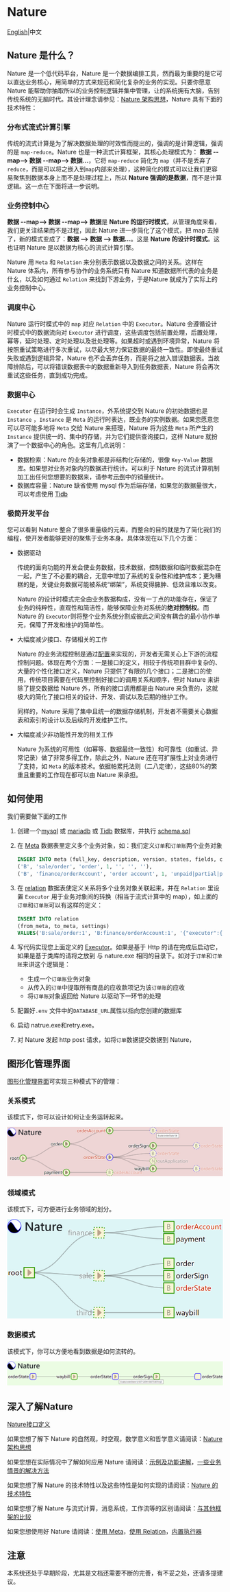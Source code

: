 # Nature

[English](README_EN.md)|中文

## Nature 是什么？

Nature 是一个低代码平台，Nature 是一个数据编排工具，然而最为重要的是它可以直达业务核心，用简单的方式来规范和简化复杂的业务的实现。只要你愿意 Nature 能帮助你抽取所以的业务控制逻辑并集中管理，让的系统拥有大脑，告别传统系统的无脑时代。其设计理念请参见：[Nature 架构思想](doc/ZH/help/architecture.md)，Nature 具有下面的技术特性：

### 分布式流式计算引擎

传统的流式计算是为了解决数据处理的时效性而提出的，强调的是计算逻辑，强调的是 `map-reduce`。Nature 也是一种流式计算框架，其核心处理模式为： **数据 --map--> 数据 --map--> 数据...**，它将 `map-reduce` 简化为 `map`（并不是丢弃了`reduce`，而是可以将之嵌入到`map`内部来处理），这种简化的模式可以让我们更容易聚焦到数据本身上而不是处理过程上，所以 **Nature 强调的是数据**，而不是计算逻辑。这一点在下面将进一步说明。

### 业务控制中心

**数据 --map--> 数据 --map--> 数据**是 **Nature 的运行时模式**，从管理角度来看，我们更关注结果而不是过程，因此 Nature 进一步简化了这个模式，把 map 去掉了，新的模式变成了：**数据 --> 数据 --> 数据...**。这是 **Nature 的设计时模式**。这也证明 Nature 是以数据为核心的流式计算引擎。

Nature 用 `Meta` 和 `Relation` 来分别表示数据以及数据之间的关系。这样在 Nature 体系内，所有参与协作的业务系统只有 Nature 知道数据所代表的业务是什幺，以及如何通过 `Relation` 来找到下游业务，于是Nature 就成为了实际上的业务控制中心。

### 调度中心

Nature 运行时模式中的 `map` 对应 `Relation`  中的 `Executor`。Nature 会遵循设计时模式中的数据流向对 `Executor` 进行调度，这些调度包括前置处理，后置处理，幂等，延时处理、定时处理以及批处理等。如果超时或遇到环境异常，Nature 将按照重试策略进行多次重试，以尽最大努力保证数据的最终一致性。即使最终重试失败或遇到逻辑异常，Nature 也不会丢弃任务，而是将之放入错误数据表。当故障排除后，可以将错误数据表中的数据重新导入到任务数据表，Nature 将会再次重试这些任务，直到成功完成。

### 数据中心

`Executor` 在运行时会生成 `Instance`，外系统提交到 Nature 的初始数据也是 `Instance` ，`Instance` 是 `Meta` 的运行时表达，既业务的实例数据。如果您愿意您可以尽可能多地将 `Meta` 交给 Nature 来搭理，Nature 将为这些 `Meta` 所产生的 `Instance` 提供统一的、集中的存储，并为它们提供查询接口，这样 Nature 就扮演了一个数据中心的角色。这里有几点说明：

- 数据检索：Nature 的业务对象都是非结构化存储的，很像 `Key-Value` 数据库。如果想对业务对象内的数据进行统计。可以利于 Nature 的流式计算机制加工出任何您想要的数据来，请参考[示例](https://github.com/llxxbb/Nature-Demo)中的销量统计。
- 数据库容量：Nature 缺省使用 mysql 作为后端存储，如果您的数据量很大，可以考虑使用 [Tidb](https://pingcap.com/en/) 

### 极简开发平台 

您可以看到 Nature 整合了很多重量级的元素，而整合的目的就是为了简化我们的编程，使开发者能够更好的聚焦于业务本身。具体体现在以下几个方面：

- 数据驱动

  传统的面向功能的开发会使业务数据，技术数据，控制数据和临时数据混杂在一起，产生了不必要的耦合，无意中增加了系统的复杂性和维护成本；更为糟糕的是，关键业务数据可能被系统“绑架”，系统变得臃肿、低效且难以改变。

  Nature 的设计时模式完全由业务数据构成，没有一丁点的功能存在，保证了业务的纯粹性，直观性和简洁性，能够保障业务对系统的**绝对控制权**。而 Nature 的 `Executor`则将整个业务系统分割成彼此之间没有耦合的最小协作单元，保障了开发和维护的简单性。

- 大幅度减少接口、存储相关的工作

  Nature 的业务流程控制是通过[配置](doc/ZH/help/relation.md)来实现的，开发者无需关心上下游的流程控制问题。体现在两个方面：一是接口的定义，相较于传统项目群中复杂的、大量的个性化接口定义，Nature 只提供了有限的几个接口；二是接口的使用，传统项目需要在代码里控制好接口的调用关系和顺序，但对 Nature 来讲除了提交数据给 Nature 外，所有的接口调用都是由 Nature 来负责的，这就极大的简化了接口相关的设计、开发、调试以及后期的维护工作。

  同样的，Nature 采用了集中且统一的数据存储机制，开发者不需要关心数据表和索引的设计以及后续的开发维护工作。

- 大幅度减少非功能性开发的相关工作

  Nature 为系统的可用性（如幂等、数据最终一致性）和可靠性（如重试、异常记录）做了非常多得工作，除此之外，Nature 还在可扩展性上对业务进行了支持，如 `Meta` 的版本技术。依据帕累托法则（二八定律），这些80%的繁重且重要的工作现在都可以由 Nature 来承担。

## 如何使用

我们需要做下面的工作

1. 创建一个[mysql](https://www.mysql.com/) 或 [mariadb](https://mariadb.org/) 或 [Tidb](https://pingcap.com/en/) 数据库，并执行 [schema.sql](shell/schema.sql)

2. 在 [Meta](doc/ZH/help/meta.md) 数据表里定义多个业务对象，如：我们定义`订单`和`订单账`两个业务对象 

   ```sql
   INSERT INTO meta (full_key, description, version, states, fields, config) VALUES
   ('B', 'sale/order', 'order', 1, '', '', ''),
   ('B', 'finance/orderAccount', 'order account', 1, 'unpaid|partial|paid', '', '{"master":"B:sale/order:1"}'); 
   ```

3. 在 [relation](doc/ZH/help/relation.md) 数据表使定义关系将多个业务对象关联起来，并在 `Relation` 里设置 `Executor` 用于业务对象间的转换（相当于流式计算中的 map），如上面的`订单`和`订单账`可以有这样的定义：

   ```sql
   INSERT INTO relation
   (from_meta, to_meta, settings)
   VALUES('B:sale/order:1', 'B:finance/orderAccount:1', '{"executor":{"protocol":"localRust","url":"nature_demo:order_receivable"},"target":{"states":{"add":["unpaid"]}}}');
   ```

4. 写代码实现您上面定义的 [Executor](doc/ZH/help/executor.md)。如果是基于 Http 的请在完成后启动它，如果是基于类库的请将之放到 与 nature.exe 相同的目录下。如对于`订单`和`订单账`来讲这个逻辑是：

   - 生成一个`订单账`业务对象
   - 从传入的`订单`中提取所有商品的应收款项记为该`订单账`的应收
   - 将`订单账`对象返回给 Nature 以驱动下一环节的处理

5. 配置好`.env` 文件中的`DATABASE_URL`属性以指向您创建的数据库

6. 启动 natrue.exe和retry.exe。

7. 对 Nature 发起 http post 请求，如将`订单`数据提交数据到 Nature，

## 图形化管理界面

[图形化管理界面](https://github.com/llxxbb/Nature-Manager-UI)可实现三种模式下的管理：

### 关系模式

该模式下，你可以设计如何让业务运转起来。

![main](https://raw.githubusercontent.com/llxxbb/Nature-Manager-UI/main/doc/relation.png)

### 领域模式

该模式下，可方便进行业务领域的划分。

![main](https://raw.githubusercontent.com/llxxbb/Nature-Manager-UI/main/doc/domain.png)

### 数据模式

该模式下，你可以方便地看到数据是如何流转的。

![main](https://raw.githubusercontent.com/llxxbb/Nature-Manager-UI/main/doc/instance.png)

## 深入了解Nature

[Nature接口定义](doc/ZH/help/nature-interface.md)

如果您想了解下 Nature 的自然观，时空观，数学意义和哲学意义请阅读：[Nature 架构思想](doc/ZH/help/architecture.md)

如果您想在实际情况中了解如何应用 Nature 请阅读：[示例及功能讲解](https://github.com/llxxbb/Nature-Demo)，[一些业务情景的解决方法](doc/ZH/help/use-case.md)

如果您想了解 Nature 的技术特性以及这些特性是如何实现的请阅读：[Nature 的技术特性](doc/ZH/help/characteristics.md)

如果您想了解 Nature 与流式计算，消息系统，工作流等的区别请阅读：[与其他框架的比较](doc/ZH/compare.md)

如果您想使用好 Nature 请阅读：[使用 Meta](doc/ZH/help/meta.md)，[使用 Relation](doc/ZH/help/relation.md)，[内置执行器](doc/ZH/help/built-in.md)

## 注意

本系统还处于早期阶段，尤其是文档还需要不断的完善，有不妥之处，还请多提建议。